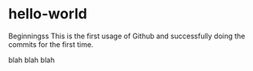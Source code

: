 # hello-world
Beginningss
This is the first usage of Github and successfully doing the commits for the first time.


blah blah blah
